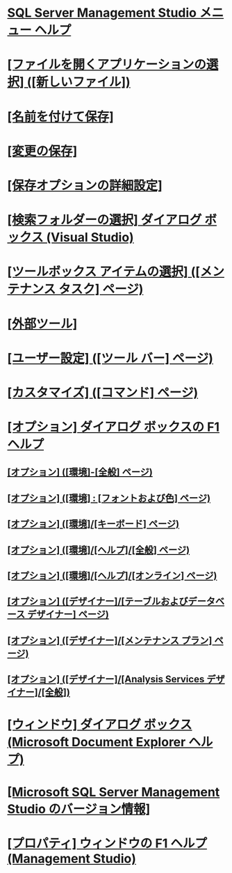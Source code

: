 # [SQL Server Management Studio メニュー ヘルプ](sql-server-management-studio-menu-help.md)
# [[ファイルを開くアプリケーションの選択] ([新しいファイル])](open-with-new-file.md)
# [[名前を付けて保存]](save-as.md)
# [[変更の保存]](save-changes.md)
# [[保存オプションの詳細設定]](advanced-save-options.md)
# [[検索フォルダーの選択] ダイアログ ボックス (Visual Studio)](choose-search-folders-dialog-box-visual-studio.md)
# [[ツールボックス アイテムの選択] ([メンテナンス タスク] ページ)](choose-toolbox-items-maintenance-tasks-page.md)
# [[外部ツール]](external-tools.md)
# [[ユーザー設定] ([ツール バー] ページ)](customize-toolbars-page.md)
# [[カスタマイズ] ([コマンド] ページ)](customize-commands-page.md)
# [[オプション] ダイアログ ボックスの F1 ヘルプ](options-dialog-boxes-f1-help.md)
## [[オプション] ([環境]-[全般] ページ)](options-environment-general-page.md)
## [[オプション] ([環境] : [フォントおよび色] ページ)](options-environment-fonts-and-colors-page.md)
## [[オプション] ([環境]/[キーボード] ページ)](options-environment-keyboard-page.md)
## [[オプション] ([環境]/[ヘルプ]/[全般] ページ)](options-environment-help-general-page.md)
## [[オプション] ([環境]/[ヘルプ]/[オンライン] ページ)](options-environment-help-online-page.md)
## [[オプション] ([デザイナー]/[テーブルおよびデータベース デザイナー] ページ)](options-designers-table-and-database-designers-page.md)
## [[オプション] ([デザイナー]/[メンテナンス プラン] ページ)](options-designers-maintenance-plans-page.md)
## [[オプション] ([デザイナー]/[Analysis Services デザイナー]/[全般])](options-designers-analysis-services-designers-general.md)
# [[ウィンドウ] ダイアログ ボックス (Microsoft Document Explorer ヘルプ)](windows-dialog-box-microsoft-document-explorer-help.md)
# [[Microsoft SQL Server Management Studio のバージョン情報]](about-sql-server-management-studio.md)
# [[プロパティ] ウィンドウの F1 ヘルプ (Management Studio)](properties-window-f1-help-management-studio.md)
